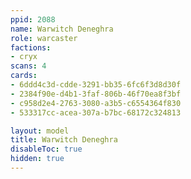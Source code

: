 ```yaml
---
ppid: 2088
name: Warwitch Deneghra
role: warcaster
factions:
- cryx
scans: 4
cards:
- 6ddd4c3d-cdde-3291-bb35-6fc6f3d8d30f
- 2384f90e-d4b1-3faf-806b-46f70ea8f3bf
- c958d2e4-2763-3080-a3b5-c6554364f830
- 533317cc-acea-307a-b7bc-68172c324813

layout: model
title: Warwitch Deneghra
disableToc: true
hidden: true
---
```

